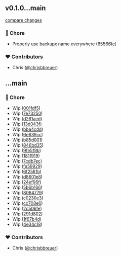 
## v0.1.0...main

[compare changes](https://github.com/stacksjs/backupx/compare/v0.1.0...main)

### 🏡 Chore

- Properly use backupx name everywhere ([65566fe](https://github.com/stacksjs/backupx/commit/65566fe))

### ❤️ Contributors

- Chris ([@chrisbbreuer](https://github.com/chrisbbreuer))

## ...main


### 🏡 Chore

- Wip ([001fdf5](https://github.com/stacksjs/backupx/commit/001fdf5))
- Wip ([7e73250](https://github.com/stacksjs/backupx/commit/7e73250))
- Wip ([d261aed](https://github.com/stacksjs/backupx/commit/d261aed))
- Wip ([13d043f](https://github.com/stacksjs/backupx/commit/13d043f))
- Wip ([bba4cdd](https://github.com/stacksjs/backupx/commit/bba4cdd))
- Wip ([6e639cc](https://github.com/stacksjs/backupx/commit/6e639cc))
- Wip ([b85d001](https://github.com/stacksjs/backupx/commit/b85d001))
- Wip ([846bd35](https://github.com/stacksjs/backupx/commit/846bd35))
- Wip ([9fe5f9b](https://github.com/stacksjs/backupx/commit/9fe5f9b))
- Wip ([181f919](https://github.com/stacksjs/backupx/commit/181f919))
- Wip ([7cdb7ec](https://github.com/stacksjs/backupx/commit/7cdb7ec))
- Wip ([fa59929](https://github.com/stacksjs/backupx/commit/fa59929))
- Wip ([6f2581b](https://github.com/stacksjs/backupx/commit/6f2581b))
- Wip ([d8601e8](https://github.com/stacksjs/backupx/commit/d8601e8))
- Wip ([24ef96f](https://github.com/stacksjs/backupx/commit/24ef96f))
- Wip ([5b6b166](https://github.com/stacksjs/backupx/commit/5b6b166))
- Wip ([8084779](https://github.com/stacksjs/backupx/commit/8084779))
- Wip ([c0230e3](https://github.com/stacksjs/backupx/commit/c0230e3))
- Wip ([cc708e6](https://github.com/stacksjs/backupx/commit/cc708e6))
- Wip ([2c506fe](https://github.com/stacksjs/backupx/commit/2c506fe))
- Wip ([291d802](https://github.com/stacksjs/backupx/commit/291d802))
- Wip ([1f67b4d](https://github.com/stacksjs/backupx/commit/1f67b4d))
- Wip ([4e34c18](https://github.com/stacksjs/backupx/commit/4e34c18))

### ❤️ Contributors

- Chris ([@chrisbbreuer](https://github.com/chrisbbreuer))


